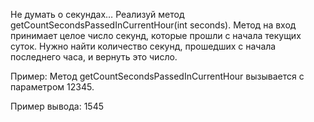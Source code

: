Не думать о секундах…
Реализуй метод getCountSecondsPassedInCurrentHour(int seconds). Метод на вход принимает целое число секунд, которые прошли с начала текущих суток. Нужно найти количество секунд, прошедших с начала последнего часа, и вернуть это число.

Пример:
Метод getCountSecondsPassedInCurrentHour вызывается с параметром 12345.

Пример вывода:
1545